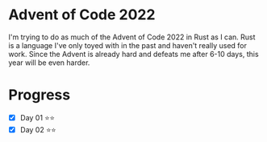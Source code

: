 # Advent of Code 2022

I'm trying to do as much of the Advent of Code 2022 in Rust as I can.
Rust is a language I've only toyed with in the past and haven't really used for work.
Since the Advent is already hard and defeats me after 6-10 days, this year will be even harder.

# Progress
- [x] Day 01 ⭐⭐
- [x] Day 02 ⭐⭐
